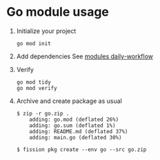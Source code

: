 # Go module usage

1. Initialize your project

    ```console
    go mod init
    ```

2. Add dependencies
    See [modules daily-workflow](https://github.com/golang/go/wiki/Modules#daily-workflow)

3. Verify

    ```console
    go mod tidy
    go mod verify
    ```

4. Archive and create package as usual

    ```console
    $ zip -r go.zip .
        adding: go.mod (deflated 26%)
        adding: go.sum (deflated 1%)
        adding: README.md (deflated 37%)
        adding: main.go (deflated 30%)
        
    $ fission pkg create --env go --src go.zip
    ```
